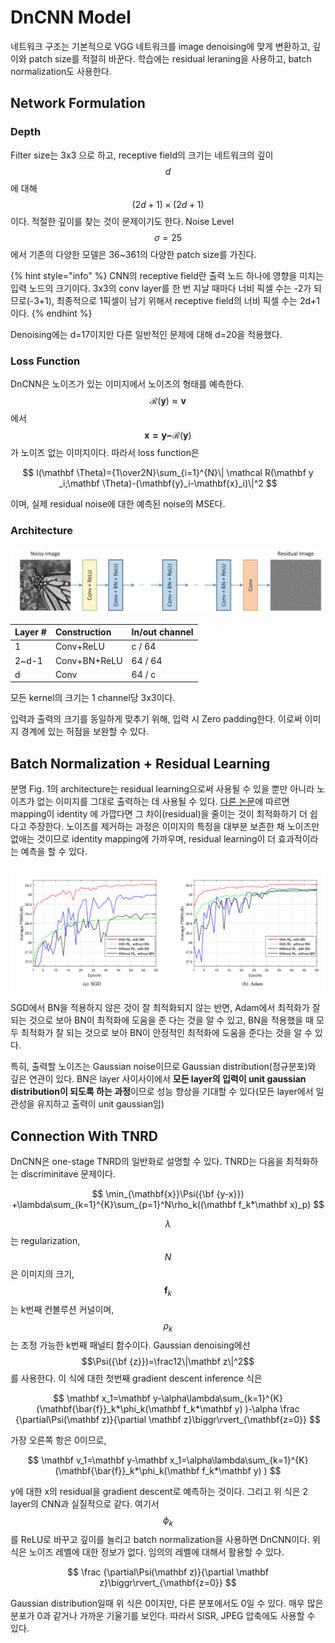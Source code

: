 # DnCNN Model

네트워크 구조는 기본적으로 VGG 네트워크를 image denoising에 맞게 변환하고, 깊이와 patch size를 적절히 바꾼다.  학습에는 residual leraning을 사용하고, batch normalization도 사용한다. 

## Network Formulation

### Depth

Filter size는 3x3 으로 하고, receptive field의 크기는 네트워크의 깊이 $$d$$에 대해 $$(2d+1)\times(2d+1)$$이다. 적절한 깊이를 찾는 것이 문제이기도 한다. Noise Level $$\sigma=25$$에서 기존의 다양한 모델은 36~361의 다양한 patch size를 가진다. 

{% hint style="info" %}
CNN의 receptive field란 출력 노드 하나에 영향을 미치는 입력 노드의 크기이다. 3x3의 conv layer를 한 번 지날 때마다 너비 픽셀 수는 -2가 되므로\(-3+1\), 최종적으로 1픽셀이 남기 위해서 receptive field의 너비 픽셀 수는 2d+1이다. 
{% endhint %}

Denoising에는 d=17이지만 다른 일반적인 문제에 대해 d=20을 적용했다.

### Loss Function

DnCNN은 노이즈가 있는 이미지에서 노이즈의 형태를 예측한다. $$\mathcal{R}(\mathbf{y})\approx \mathbf{v}$$ 에서 $$\mathbf{x=y-}\mathcal{R}(\mathbf y)$$ 가 노이즈 없는 이미지이다. 따라서 loss function은 

$$
l(\mathbf \Theta)={1\over2N}\sum_{i=1}^{N}\| \mathcal R(\mathbf y _i;\mathbf \Theta)-(\mathbf{y}_i-\mathbf{x}_i)\|^2
$$

이며, 실제 residual noise에 대한 예측된 noise의 MSE다. 

### Architecture

![Fig. 1. The architecture of the proposed DnCNN network.](../.gitbook/assets/image%20%281%29%20%281%29.png)

| Layer \# | Construction | In/out channel |
| :--- | :--- | :--- |
| 1 | Conv+ReLU | c / 64 |
| 2~d-1   | Conv+BN+ReLU | 64 / 64 |
| d | Conv | 64 / c |

모든 kernel의 크기는 1 channel당 3x3이다. 

입력과 출력의 크기를 동일하게 맞추기 위해, 입력 시 Zero padding한다. 이로써 이미지 경계에 있는 허점을 보완할 수 있다.

## Batch Normalization + Residual Learning

분명 Fig. 1의 architecture는 residual learning으로써 사용될 수 있을 뿐만 아니라 노이즈가 없는 이미지를 그대로 출력하는 데 사용될 수 있다. [다른 논문](https://arxiv.org/abs/1512.03385)에 따르면 mapping이 identity 에 가깝다면 그 차이\(residual\)을 줄이는 것이 최적화하기 더 쉽다고 주장한다. 노이즈를 제거하는 과정은 이미지의 특정을 대부분 보존한 채 노이즈만 없애는 것이므로  identity mapping에 가까우며, residual learning이 더 효과적이라는 예측을 할 수 있다. 

![Fig. 2. The Gaussian denoisi&#x3139;ng results of four specific models under two gradient-based optimization algorithms](../.gitbook/assets/image%20%282%29.png)

SGD에서 BN을 적용하지 않은 것이 잘 최적화되지 않는 반면, Adam에서 최적화가 잘 되는 것으로 보아 BN이 최적화에 도움을 준 다는 것을 알 수 있고, BN을 적용했을 때 모두 최적화가 잘 되는 것으로 보아 BN이 안정적인 최적화에 도움을 준다는 것을 알 수 있다.

특히, 출력할 노이즈는 Gaussian noise이므로 Gaussian distribution\(정규분포\)와 깊은 연관이 있다. BN은 layer 사이사이에서 **모든 layer의 입력이 unit gaussian distribution이 되도록 하는 과정**이므로 성능 향상을 기대할 수 있다\(모든 layer에서 일관성을 유지하고 출력이 unit gaussian임\)

## Connection With TNRD

DnCNN은 one-stage TNRD의 일반화로 설명할 수 있다. TNRD는 다음을 최적화하는 discriminitave 문제이다.

$$
\min_{\mathbf{x}}\Psi({\bf {y-x}}) +\lambda\sum_{k=1}^{K}\sum_{p=1}^N\rho_k((\mathbf f_k*\mathbf x)_p)
$$

$$\lambda$$는 regularization, $$N$$은 이미지의 크기, $$\mathbf f_k$$는 k번째 컨볼루션 커널이며, $$\rho_k$$는 조정 가능한 k번째 패널티 함수이다. Gaussian denoising에선 $$\Psi({\bf {z}})=\frac12\|\mathbf z\|^2$$를 사용한다. 이 식에 대한 첫번째 gradient descent inference 식은

$$
\mathbf x_1=\mathbf y-\alpha\lambda\sum_{k=1}^{K}(\mathbf{\bar{f}}_k*\phi_k(\mathbf f_k*\mathbf y) )-\alpha \frac {\partial\Psi(\mathbf z)}{\partial \mathbf z}\biggr\rvert_{\mathbf{z=0}}
$$

가장 오른쪽 항은 0이므로, 

$$
\mathbf v_1=\mathbf y-\mathbf x_1=\alpha\lambda\sum_{k=1}^{K}(\mathbf{\bar{f}}_k*\phi_k(\mathbf f_k*\mathbf y) )
$$

y에 대한 x의 residual을 gradient descent로 예측하는 것이다. 그리고 위 식은 2 layer의 CNN과 실질적으로 같다. 여기서 $$\phi_k$$를 ReLU로 바꾸고 깊이를 늘리고 batch normalization을 사용하면 DnCNN이다. 위 식은 노이즈 레벨에 대한 정보가 없다. 임의의 레벨에 대해서 활용할 수 있다. 

$$
\frac {\partial\Psi(\mathbf z)}{\partial \mathbf z}\biggr\rvert_{\mathbf{z=0}}
$$

Gaussian distribution일때 위 식은 0이지만, 다른 분포에서도 0일 수 있다. 매우 많은 분포가 0과 같거나 가까운 기울기를 보인다. 따라서 SISR, JPEG 압축에도 사용할 수 있다.

